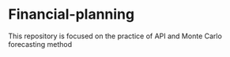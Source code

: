 # Financial-planning
This repository is focused on the practice of API and Monte Carlo forecasting method
